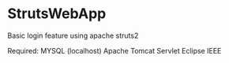 # StrutsWebApp
Basic login feature using apache struts2

Required:
MYSQL (localhost)
Apache Tomcat Servlet
Eclipse IEEE
